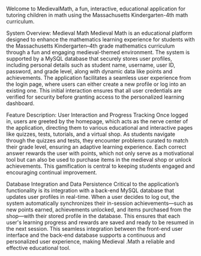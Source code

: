 Welcome to MedievalMath, a fun, interactive, educational application for tutoring children in math using the Massachusetts Kindergarten-4th math curriculum.

System Overview: Medieval Math 
Medieval Math is an educational platform designed to enhance the mathematics learning experience for students with the Massachusetts Kindergarten–4th grade mathematics curriculum through a fun and engaging medieval-themed environment. The system is supported by a MySQL database that securely stores user profiles, including personal details such as student name, username, user ID, password, and grade level, along with dynamic data like points and achievements. The application facilitates a seamless user experience from the login page, where users can either create a new profile or log into an existing one. This initial interaction ensures that all user credentials are verified for security before granting access to the personalized learning dashboard.

Feature Description: User Interaction and Progress Tracking 
Once logged in, users are greeted by the homepage, which acts as the nerve center of the application, directing them to various educational and interactive pages like quizzes, tests, tutorials, and a virtual shop. As students navigate through the quizzes and tests, they encounter problems curated to match their grade level, ensuring an adaptive learning experience. Each correct answer rewards the user with points, which not only serve as a motivational tool but can also be used to purchase items in the medieval shop or unlock achievements. This gamification is central to keeping students engaged and encouraging continual improvement.

Database Integration and Data Persistence 
Critical to the application’s functionality is its integration with a back-end MySQL database that updates user profiles in real-time. When a user decides to log out, the system automatically synchronizes their in-session achievements—such as new points earned, achievements unlocked, and items purchased from the shop—with their stored profile in the database. This ensures that each user's learning progress and rewards are saved and ready to be resumed in the next session. This seamless integration between the front-end user interface and the back-end database supports a continuous and personalized user experience, making Medieval .Math a reliable and effective educational tool.
